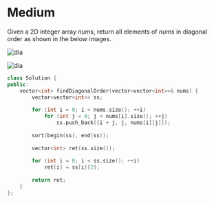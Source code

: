 # Medium

Given a 2D integer array $nums$, return all elements of $nums$ in diagonal order as shown in the below images.

![dia](https://assets.leetcode.com/uploads/2020/04/08/sample_1_1784.png)

![dia](https://assets.leetcode.com/uploads/2020/04/08/sample_2_1784.png)

```cpp
class Solution {
public:
    vector<int> findDiagonalOrder(vector<vector<int>>& nums) {
        vector<vector<int>> ss;
        
        for (int i = 0; i < nums.size(); ++i)
            for (int j = 0; j < nums[i].size(); ++j)
                ss.push_back({i + j, j, nums[i][j]});
        
        sort(begin(ss), end(ss));
        
        vector<int> ret(ss.size());
        
        for (int i = 0; i < ss.size(); ++i)
            ret[i] = ss[i][2];
        
        return ret;
    }
};
```
